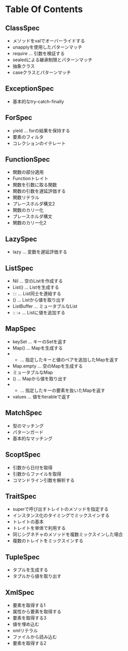 # Table Of Contents


## ClassSpec

+ メソッドをvalでオーバーライドする
+ unapplyを使用したパターンマッチ
+ require ... 引数を検証する
+ sealedによる継承制限とパターンマッチ
+ 抽象クラス
+ caseクラスとパターンマッチ

## ExceptionSpec

+ 基本的なtry-catch-finally

## ForSpec

+ yield ... forの結果を保持する
+ 要素のフィルタ
+ コレクションのイテレート

## FunctionSpec

+ 関数の部分適用
+ Functionトレイト
+ 関数を引数に取る関数
+ 関数の引数を遅延評価する
+ 関数リテラル
+ プレースホルダ構文2
+ 関数のカリー化
+ プレースホルダ構文
+ 関数のカリー化2

## LazySpec

+ lazy ... 変数を遅延評価する

## ListSpec

+ Nil ... 空のListを作成する
+ List() ... Listを生成する
+ ::: ... List同士を連結する
+ () ... Listから値を取り出す
+ ListBuffer ... ミュータブルなList
+ :: :+ ... Listに値を追加する

## MapSpec

+ keySet ... キーのSetを返す
+ Map() ... Mapを生成する
+ + ... 指定したキーと値のペアを追加したMapを返す
+ Map.empty ... 空のMapを生成する
+ ミュータブルなMap
+ () ... Mapから値を取り出す
+ - ... 指定したキーの要素を抜いたMapを返す
+ values ... 値をIterableで返す

## MatchSpec

+ 型のマッチング
+ パターンガード
+ 基本的なマッチング

## ScoptSpec

+ 引数から日付を取得
+ 引数からファイルを取得
+ コマンドライン引数を解析する

## TraitSpec

+ superで呼び出すトレイトのメソッドを指定する
+ インスタンス化のタイミングでミックスインする
+ トレイトの基本
+ トレイトを単体で利用する
+ 同じシグネチャのメソッドを複数ミックスインした場合
+ 複数のトレイトをミックスインする

## TupleSpec

+ タプルを生成する
+ タプルから値を取り出す

## XmlSpec

+ 要素を取得する1
+ 属性から要素を取得する
+ 要素を取得する3
+ 値を埋め込む
+ xmlリテラル
+ ファイルから読み込む
+ 要素を取得する2
